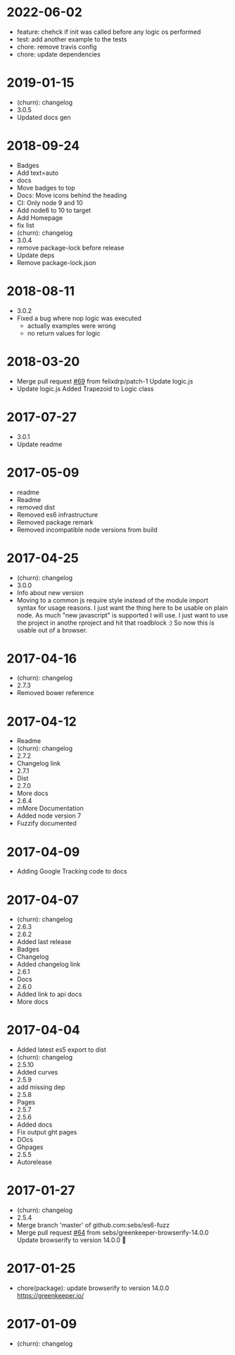 2022-06-02
==========

  * feature: chehck if init was called before any logic os performed
  * test: add another example to the tests
  * chore: remove travis config
  * chore: update dependencies

2019-01-15
==========

  * (churn): changelog
  * 3.0.5
  * Updated docs gen

2018-09-24
==========

  * Badges
  * Add text=auto
  * docs
  * Move badges to top
  * Docs: Move icons behind the heading
  * CI: Only node 9 and 10
  * Add node6 to 10 to target
  * Add Homepage
  * fix list
  * (churn): changelog
  * 3.0.4
  * remove package-lock before release
  * Update deps
  * Remove package-lock.json

2018-08-11
==========

  * 3.0.2
  * Fixed a bug where nop logic was executed
    * actually examples were wrong
    * no return values for logic

2018-03-20
==========

  * Merge pull request [#69](https://github.com/sebs/es6-fuzz/issues/69) from felixdrp/patch-1
    Update logic.js
  * Update logic.js
    Added Trapezoid to Logic class

2017-07-27
==========

  * 3.0.1
  * Update readme

2017-05-09
==========

  * readme
  * Readme
  * removed dist
  * Removed es6 infrastructure
  * Removed package remark
  * Removed incompatible node versions from build

2017-04-25
==========

  * (churn): changelog
  * 3.0.0
  * Info about new version
  * Moving to a common js require style instead of the module import syntax for usage reasons. I just want the thing here to be usable on plain node. As much "new javascript" is supported I will use. I just want to use the project in anothe rproject and hit that roadblock :) So now this is usable out of a browser.

2017-04-16
==========

  * (churn): changelog
  * 2.7.3
  * Removed bower reference

2017-04-12
==========

  * Readme
  * (churn): changelog
  * 2.7.2
  * Changelog link
  * 2.7.1
  * Dist
  * 2.7.0
  * More docs
  * 2.6.4
  * mMore Documentation
  * Added node version 7
  * Fuzzify documented

2017-04-09
==========

  * Adding Google Tracking code to docs

2017-04-07
==========

  * (churn): changelog
  * 2.6.3
  * 2.6.2
  * Added last release
  * Badges
  * Changelog
  * Added changelog link
  * 2.6.1
  * Docs
  * 2.6.0
  * Added link to api docs
  * More docs

2017-04-04
==========

  * Added latest es5 export to dist
  * (churn): changelog
  * 2.5.10
  * Added curves
  * 2.5.9
  * add missing dep
  * 2.5.8
  * Pages
  * 2.5.7
  * 2.5.6
  * Added docs
  * Fix output ght pages
  * DOcs
  * Ghpages
  * 2.5.5
  * Autorelease

2017-01-27
==========

  * (churn): changelog
  * 2.5.4
  * Merge branch 'master' of github.com:sebs/es6-fuzz
  * Merge pull request [#64](https://github.com/sebs/es6-fuzz/issues/64) from sebs/greenkeeper-browserify-14.0.0
    Update browserify to version 14.0.0 🚀

2017-01-25
==========

  * chore(package): update browserify to version 14.0.0
    https://greenkeeper.io/

2017-01-09
==========

  * (churn): changelog

